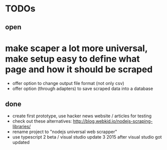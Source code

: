 # TODOs
## open
# make scaper a lot more universal, make setup easy to define what page and how it should be scraped
* offer option to change output file format (not only csv)
* offer option (through adapters) to save scraped data into a database
## done
* create first prototype, use hacker news website / articles for testing
* check out these alternatives: http://blog.webkid.io/nodejs-scraping-libraries/
* rename project to "nodejs universal web scrapper"
* use typescript 2 beta / visual studio update 3 2015 after visual studio got updated